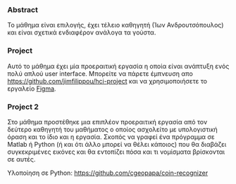 ### Abstract

Το μάθημα είναι επιλογής, έχει τέλειο καθηγητή (Ίων Ανδρουτσόπουλος) και είναι σχετικά ενδιαφέρον ανάλογα τα γούστα.

### Project

Αυτό το μάθημα έχει μία προεραιτική εργασία η οποία είναι ανάπτυξη ενός πολύ απλού user interface. Μπορείτε να πάρετε έμπνευση απο https://github.com/jimfilippou/hci-project και να χρησιμοποιήσετε το εργαλείο <a href="https://figma.com">Figma</a>.

### Project 2

Στο μάθημα προστέθηκε μια επιπλέον προεραιτική εργασία από τον δεύτερο καθηγητή του μαθήματος ο οποίος ασχολείτο με υπολογιστική όραση και το ίδιο και η εργασία. Σκοπός να γραφεί ένα πρόγραμμα σε Matlab ή Python (ή και ότι άλλο μπορεί να θέλει κάποιος) που θα διαβάζει συγκεκριμένες εικόνες και θα εντοπίζει πόσα και τι νομίσματα βρίσκονται σε αυτές.

Υλοποίηση σε Python:
https://github.com/cgeopapa/coin-recognizer
